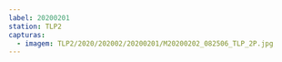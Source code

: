 ```yaml
---
label: 20200201
station: TLP2
capturas:
  - imagem: TLP2/2020/202002/20200201/M20200202_082506_TLP_2P.jpg
---
```

